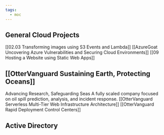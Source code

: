 ```yaml
---
tags:
  - moc
---
```

## General Cloud Projects
[[02.03 Transforming images using S3 Events and Lambda]]
[[AzureGoat Uncovering Azure Vulnerabilities and Securing Cloud Environments]]
[[09 Hosting a Website using Static Web Apps]]

## [[OtterVanguard Sustaining Earth, Protecting Oceans]]
Advancing Research, Safeguarding Seas
A fully scaled company focused on oil spill prediction, analysis, and incident response. 
[[OtterVanguard Serverless Multi-Tier Web Infrastructure Architecture]]
[[OtterVanguard Rapid Deployment Control Centers]]

## Active Directory


